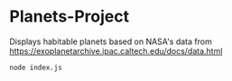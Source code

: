 # Planets-Project
Displays habitable planets based on NASA's data from https://exoplanetarchive.ipac.caltech.edu/docs/data.html

`node index.js`
